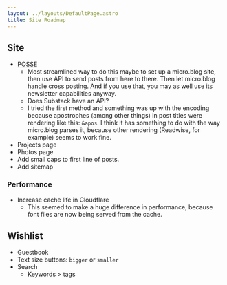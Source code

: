 ```yaml
---
layout: ../layouts/DefaultPage.astro
title: Site Roadmap
---
```


## Site

- [POSSE](https://indieweb.org/POSSE)
  - Most streamlined way to do this maybe to set up a micro.blog site, then use API to send posts from here to there. Then let micro.blog handle cross posting. And if you use that, you may as well use its newsletter capabilities anyway.
  - Does Substack have an API?
  - I tried the first method and something was up with the encoding because apostrophes (among other things) in post titles were rendering like this: `&apos`. I think it has something to do with the way micro.blog parses it, because other rendering (Readwise, for example) seems to work fine.
- Projects page
- Photos page
- Add small caps to first line of posts.
- Add sitemap

### Performance

- Increase cache life in Cloudflare
  - This seemed to make a huge difference in performance, because font files are now being served from the cache.

## Wishlist

- Guestbook
- Text size buttons: `bigger` or `smaller`
- Search
  - Keywords > tags
